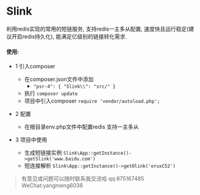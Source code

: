 # Slink
利用redis实现的常用的短链服务, 支持redis一主多从配置, 速度快且运行稳定(建议开启redis持久化), 能满足亿级别的链接转化需求.

#### 使用:
+ 1 引入composer
  + 在composer.json文件中添加
    + `"psr-4": {
        "Slink\\": "src/"
       }`
  + 执行 `composer update`
  + 项目中引入composer `require 'vendor/autoload.php';`
  
+ 2 配置
  + 在根目录env.php文件中配置redis 支持一主多从
  
+ 3 项目中使用
  + 生成短链接实例 `Slink\App::getInstance()->getSlink('www.baidu.com')`
  + 短连接解析 `Slink\App::getInstance()->getOlink('oruxC52')`
  
> 有意见或问题可以随时联系我交流哈 qq:875167485 WeChat:yangmeng6036